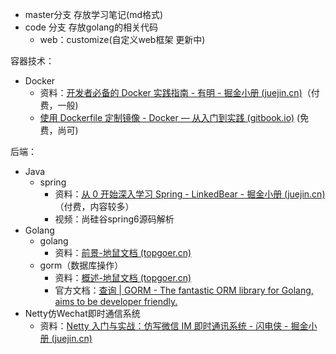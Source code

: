 - master分支 存放学习笔记(md格式)
- code 分支 存放golang的相关代码
  - web：customize(自定义web框架 更新中)


容器技术：

- Docker 
  - 资料：[开发者必备的 Docker 实践指南 - 有明 - 掘金小册 (juejin.cn)](https://juejin.cn/book/6844733746462064654?enter_from=course_center&utm_source=course_center)（付费，一般)
  - [使用 Dockerfile 定制镜像 - Docker — 从入门到实践 (gitbook.io)](https://yeasy.gitbook.io/docker_practice/image/build) (免费，尚可)



后端：

- Java
  - spring
    - 资料：[从 0 开始深入学习 Spring - LinkedBear - 掘金小册 (juejin.cn)](https://juejin.cn/book/6857911863016390663?enter_from=course_center&utm_source=course_center)（付费，内容较多）
    - 视频：尚硅谷spring6源码解析
- Golang
  - golang
    - 资料：[前景-地鼠文档 (topgoer.cn)](https://www.topgoer.cn/docs/golang/golang-1ccjbpfstsfi1)
  - gorm（数据库操作）
    - 资料：[概述-地鼠文档 (topgoer.cn)](https://www.topgoer.cn/docs/gorm/gorm-1c54sbcda16o6)
    - 官方文档：[查询 | GORM - The fantastic ORM library for Golang, aims to be developer friendly.](https://gorm.io/zh_CN/docs/query.html)
- Netty仿Wechat即时通信系统
  - 资料：[Netty 入门与实战：仿写微信 IM 即时通讯系统 - 闪电侠 - 掘金小册 (juejin.cn)](https://juejin.cn/book/6844733738119593991?enter_from=course_center&utm_source=course_center)

